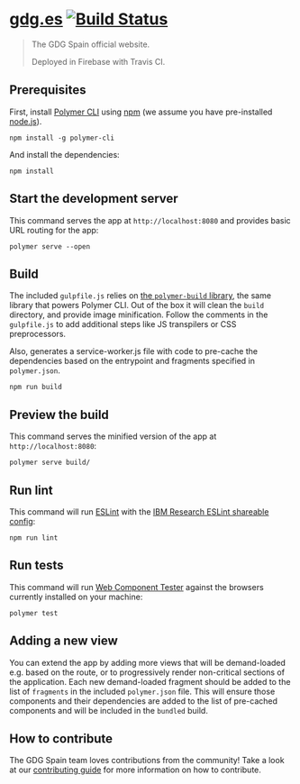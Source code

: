 # [gdg.es](https://gdg.es) [![Build Status](https://travis-ci.org/GDGSpain/gdg.es.svg?branch=master)](https://travis-ci.org/GDGSpain/gdg.es)

> The GDG Spain official website.
>
> Deployed in Firebase with Travis CI.

## Prerequisites

First, install [Polymer CLI](https://github.com/Polymer/polymer-cli) using
[npm](https://www.npmjs.com) (we assume you have pre-installed [node.js](https://nodejs.org)).

    npm install -g polymer-cli

And install the dependencies:

    npm install

## Start the development server

This command serves the app at `http://localhost:8080` and provides basic URL
routing for the app:

    polymer serve --open

## Build

The included `gulpfile.js` relies on [the `polymer-build` library](https://github.com/Polymer/polymer-build),
the same library that powers Polymer CLI. Out of the box it will clean the
`build` directory, and provide image minification. Follow the comments in the
`gulpfile.js` to add additional steps like JS transpilers or CSS preprocessors.

Also, generates a service-worker.js file with code to pre-cache the dependencies
based on the entrypoint and fragments specified in `polymer.json`.

    npm run build

## Preview the build

This command serves the minified version of the app at `http://localhost:8080`:

    polymer serve build/


## Run lint

This command will run [ESLint](https://github.com/eslint/eslint) with the
[IBM Research ESLint shareable config](https://github.com/IBMResearch/eslint-config-ibmresearch):

```
npm run lint
```

## Run tests

This command will run [Web Component Tester](https://github.com/Polymer/web-component-tester)
against the browsers currently installed on your machine:

    polymer test

## Adding a new view

You can extend the app by adding more views that will be demand-loaded
e.g. based on the route, or to progressively render non-critical sections of the
application. Each new demand-loaded fragment should be added to the list of
`fragments` in the included `polymer.json` file. This will ensure those
components and their dependencies are added to the list of pre-cached components
and will be included in the `bundled` build.


## How to contribute

The GDG Spain team loves contributions from the community! Take a look at our [contributing guide](CONTRIBUTING.md) for more information on how to contribute.
